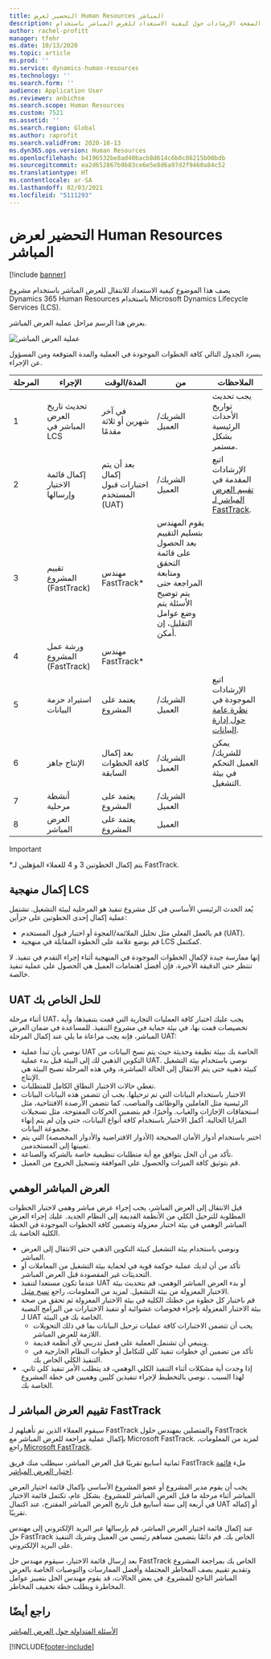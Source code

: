 ```yaml
---
title: التحضير لعرض Human Resources المباشر
description: توفر هذه الصفحة الإرشادات حول كيفية الاستعداد للعرض المباشر باستخدام Dynamics 365 Human Resources.
author: rachel-profitt
manager: tfehr
ms.date: 10/13/2020
ms.topic: article
ms.prod: ''
ms.service: dynamics-human-resources
ms.technology: ''
ms.search.form: ''
audience: Application User
ms.reviewer: anbichse
ms.search.scope: Human Resources
ms.custom: 7521
ms.assetid: ''
ms.search.region: Global
ms.author: raprofit
ms.search.validFrom: 2020-10-13
ms.dyn365.ops.version: Human Resources
ms.openlocfilehash: b4196532be8ad40bacb8d614c6b0c86215b00bdb
ms.sourcegitcommit: ea2d652867b9b83ce6e5e8d6a97d2f9460a84c52
ms.translationtype: HT
ms.contentlocale: ar-SA
ms.lasthandoff: 02/03/2021
ms.locfileid: "5111293"
---
```

# <a name="prepare-for-human-resources-go-live"></a>التحضير لعرض Human Resources المباشر

[!include [banner](../includes/banner.md)]

يصف هذا الموضوع كيفية الاستعداد للانتقال للعرض المباشر باستخدام مشروع Dynamics 365 Human Resources باستخدام Microsoft Dynamics Lifecycle Services (LCS). 

يعرض هذا الرسم مراحل عملية العرض المباشر. 

![عملية العرض المباشر](./media/hr-admin-go-live-prepare-process.png)

يسرد الجدول التالي كافة الخطوات الموجودة في العملية والمدة المتوقعة ومن المسؤول عن الإجراء.

| المرحلة | الإجراء | المدة/الوقت | من | الملاحظات |
| --- | --- | --- | --- |--- |
| 1 | تحديث تاريخ العرض المباشر في LCS | في آخر شهرين أو ثلاثة مقدمًا | الشريك/العميل | يجب تحديث تواريخ الأحداث الرئيسية بشكل مستمر. |
| 2 | إكمال قائمة الاختيار وإرسالها | بعد أن يتم إكمال اختبارات قبول المستخدم (UAT) | الشريك/العميل | اتبع الإرشادات المقدمة في [تقييم العرض المباشر لـ FastTrack](hr-admin-go-live-prepare.md#fasttrack-go-live-assessment). |
| 3 | تقييم المشروع (FastTrack) | مهندس FastTrack* | يقوم المهندس بتسليم التقييم بعد الحصول على قائمة التحقق ومتابعة المراجعة حتى يتم توضيح الأسئلة يتم وضع عوامل التقليل، إن أمكن. |
| 4 | ورشة عمل المشروع (FastTrack) | مهندس FastTrack* | |
| 5 | استيراد حزمة البيانات | يعتمد على المشروع | الشريك/العميل | اتبع الإرشادات الموجودة في [نظرة عامة حول إدارة البيانات](https://docs.microsoft.com/dynamics365/fin-ops-core/dev-itpro/data-entities/data-entities-data-packages).|
| 6 | الإنتاج جاهز | بعد إكمال كافة الخطوات السابقة | الشريك/العميل | يمكن للشريك/العميل التحكم في بيئة التشغيل.|
| 7 | أنشطة مرحلية | يعتمد على المشروع | الشريك/العميل | |
| 8 | العرض المباشر | يعتمد على المشروع | العميل | |

> [!IMPORTANT]
> *يتم إكمال الخطوتين 3 و 4 للعملاء المؤهلين لـ FastTrack.

## <a name="completing-the-lcs-methodology"></a>إكمال منهجية LCS

يُعد الحدث الرئيسي الأساسي في كل مشروع تنفيذ هو المرحلية لبيئة التشغيل. تشتمل عملية إكمال إحدى الخطوتين على جزأين: 

- قم بالعمل الفعلي مثل تحليل الملائمة/الفجوة أو اختبار قبول المستخدم (UAT). 
- قم بوضع علامة على الخطوة المقابلة في منهجية LCS كمكتمل. 

إنها ممارسة جيدة لإكمال الخطوات الموجودة في المنهجية أثناء إجراء التقدم في تنفيذ. لا تنتظر حتى الدقيقة الأخيرة. فإن أفضل اهتمامات العميل هي الحصول على عملية تنفيذ خالصة. 

## <a name="uat-for-your-solution"></a>UAT للحل الخاص بك

أثناء مرحلة UAT، يجب عليك اختبار كافة العمليات التجارية التي قمت بتنفيذها، وأية تخصيصات قمت بها، في بيئة حماية في مشروع التنفيذ. للمساعدة في ضمان العرض المباشر، فإنه يجب مراعاة ما يلي عند إكمال المرحلة UAT: 

- نوصي بأن تبدأ عملية UAT الخاصة بك ببيئة نظيفة وحديثة حيث يتم نسخ البيانات من التكوين الذهبي لك إلى البيئة قبل بدء عملية UAT. نوصي باستخدام بيئة التشغيل كبيئة ذهبية حتى يتم الانتقال إلى الحالة المباشرة، وفي هذه المرحلة تصبح البيئة هي الإنتاج.
- تغطي حالات الاختبار النطاق الكامل للمتطلبات. 
- الاختبار باستخدام البيانات التي تم ترحيلها. يجب أن تتضمن هذه البيانات البيانات الرئيسية مثل العاملين والوظائف والمناصب. كما تتضمن الأرصدة الافتتاحية، مثل استحقاقات الإجازات والغياب. وأخيرًا، قم بتضمين الحركات المفتوحة، مثل تسجيلات المزايا الحالية. أكمل الاختبار باستخدام كافة أنواع البيانات، حتى وإن لم يتم إنهاء مجموعة البيانات. 
- اختبر باستخدام أدوار الأمان الصحيحة (الأدوار الافتراضية والأدوار المخصصة) التي يتم تعيينها إلى المستخدمين. 
- تأكد من أن الحل يتوافق مع أية متطلبات تنظيمية خاصة بالشركة والصناعة. 
- قم بتوثيق كافة الميزات والحصول على الموافقة وتسجيل الخروج من العميل. 

## <a name="mock-go-live"></a>العرض المباشر الوهمي

قبل الانتقال إلى العرض المباشر، يجب إجراء عرض مباشر وهمي لاختبار الخطوات المطلوبة للترحيل الكلي من الأنظمة القديمة إلى النظام الجديد. عليك إجراء العرض المباشر الوهمي في بيئة اختبار معزولة وتضمين كافة الخطوات الموجودة في الخطة الكلية الخاصة بك.

- ونوصي باستخدام بيئة التشغيل كبيئة التكوين الذهبي حتى الانتقال إلى العرض المباشر.
- تأكد من أن لديك عملية حوكمة قوية في لحماية بيئة التشغيل من المعاملات أو التحديثات غير المقصودة قبل العرض المباشر.
- عندما تكون مستعدا لتنفيذ UAT أو بدء العرض المباشر الوهمي، قم بتحديث بيئة الاختبار المعزولة من بيئة التشغيل. لمزيد من المعلومات، راجع [نسخ مثيل](hr-admin-setup-copy-instance.md).
- قم باختبار كل خطوة من خطتك الكلية في بيئة الاختبار المعزولة ثم تحقق من صحة بيئة الاختبار المعزولة بإجراء فحوصات عشوائية أو تنفيذ الاختبارات من البرامج النصية لـ UAT الخاصة بك في البيئة.
  - يجب أن تتضمن الاختبارات كافة عمليات ترحيل البيانات بما في ذلك التحويلات اللازمة للعرض المباشر.
  - وينبغي أن تشتمل العملية على فصل تدريبي لأي أنظمة قديمة.
  - تأكد من تضمين أي خطوات تنفيذ كلي للتكامل أو خطوات النظام الخارجية في التنفيذ الكلي الخاص بك.
- إذا وجدت أية مشكلات أثناء التنفيذ الكلي الوهمي، قد يتطلب الأمر تنفيذ كلي ثاني. لهذا السبب ، نوصي بالتخطيط لإجراء تنفيذين كليين وهميين في خطة المشروع الخاصة بك.

## <a name="fasttrack-go-live-assessment"></a>تقييم العرض المباشر لـ FastTrack

سيقوم العملاء الذين تم تأهيلهم لـ FastTrack والمتصلين بمهندس حلول FastTrack بإكمال عملية مراجعة للعرض المباشر مع Microsoft FastTrack. لمزيد من المعلومات، راجع [Microsoft FastTrack](https://docs.microsoft.com/dynamics365/fin-ops-core/fin-ops/get-started/fasttrack-dynamics-365-overview). 

ثمانية أسابيع تقريبًا قبل العرض المباشر، سيطلب منك فريق FastTrack ملء [قائمة اختيار العرض المباشر](https://go.microsoft.com/fwlink/?linkid=2146013).

يجب أن يقوم مدير المشروع أو عضو المشروع الأساسي بإكمال قائمة اختيار العرض المباشر أثناء مرحلة ما قبل العرض المباشر للمشروع. بشكل عام، تكتمل قائمة الاختيار في أربعة إلى ستة أسابيع قبل تاريخ العرض المباشر المقترح، عند اكتمال UAT أو إكماله تقريبًا. 

عند إكمال قائمة اختيار العرض المباشر، قم بإرسالها عبر البريد الإلكتروني إلى مهندس حل FastTrack الخاص بك. قم دائمًا بتضمين مساهم رئيسي من العميل وشريك التنفيذ على البريد الإلكتروني. 

بعد إرسال قائمة الاختيار، سيقوم مهندس حل FastTrack الخاص بك بمراجعة المشروع وتقديم تقييم يصف المخاطر المحتملة وأفضل الممارسات والتوصيات الخاصة بالعرض المباشر الناجح للمشروع. في بعض الحالات، قد يقوم مهندس الحل بتمييز عوامل المخاطرة ويطلب خطة تخفيف المخاطر. 

## <a name="see-also"></a>راجع أيضًا

[الأسئلة المتداولة حول العرض المباشر](hr-admin-go-live-faq.md)


[!INCLUDE[footer-include](../includes/footer-banner.md)]